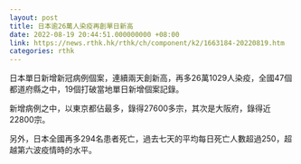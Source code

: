 ```yaml
---
layout: post
title: 日本逾26萬人染疫再創單日新高
date: 2022-08-19 20:44:51.000000000 +08:00
link: https://news.rthk.hk/rthk/ch/component/k2/1663184-20220819.htm
categories: rthk
---
```


日本單日新增新冠病例個案，連續兩天創新高，再多26萬1029人染疫，全國47個都道府縣之中，19個打破當地單日新增個案記錄。

新增病例之中，以東京都佔最多，錄得27600多宗，其次是大阪府，錄得近22800宗。

另外，日本全國再多294名患者死亡，過去七天的平均每日死亡人數超過250，超越第六波疫情時的水平。
